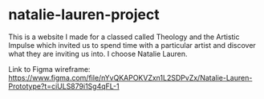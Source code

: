 # natalie-lauren-project
This is a website I made for a classed called Theology and the Artistic Impulse which invited us to spend time with a particular artist and discover what they are inviting us into. I choose Natalie Lauren.

Link to Figma wireframe: https://www.figma.com/file/nYvQKAPOKVZxn1L2SDPvZx/Natalie-Lauren-Prototype?t=ciULS879i1Sg4qFL-1

